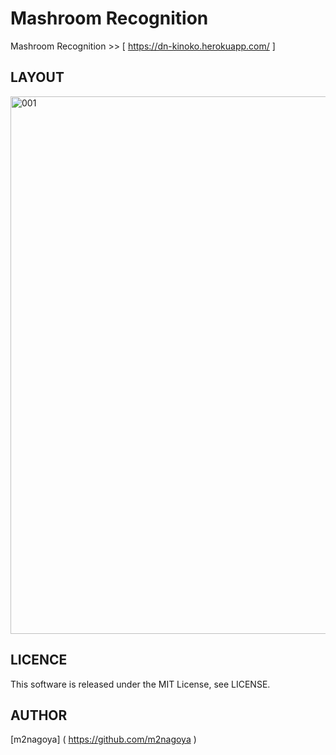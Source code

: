 # Mashroom Recognition

Mashroom Recognition >> [ https://dn-kinoko.herokuapp.com/ ]

## LAYOUT
<img width="860" alt="001" src="https://user-images.githubusercontent.com/51310989/81048793-f4011780-8ef7-11ea-8aeb-558c9ff7fb5f.png">

## LICENCE
This software is released under the MIT License, see LICENSE.

## AUTHOR
[m2nagoya] ( https://github.com/m2nagoya )
